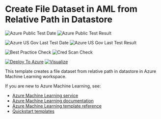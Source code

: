 # Create File Dataset in AML from Relative Path in Datastore

![Azure Public Test Date](https://azurequickstartsservice.blob.core.windows.net/badges/101-machine-learning-dataset-create-file-from-relative-path/PublicLastTestDate.svg)
![Azure Public Test Result](https://azurequickstartsservice.blob.core.windows.net/badges/101-machine-learning-dataset-create-file-from-relative-path/PublicDeployment.svg)

![Azure US Gov Last Test Date](https://azurequickstartsservice.blob.core.windows.net/badges/101-machine-learning-dataset-create-file-from-relative-path/FairfaxLastTestDate.svg)
![Azure US Gov Last Test Result](https://azurequickstartsservice.blob.core.windows.net/badges/101-machine-learning-dataset-create-file-from-relative-path/FairfaxDeployment.svg)

![Best Practice Check](https://azurequickstartsservice.blob.core.windows.net/badges/101-machine-learning-dataset-create-file-from-relative-path/BestPracticeResult.svg)
![Cred Scan Check](https://azurequickstartsservice.blob.core.windows.net/badges/101-machine-learning-dataset-create-file-from-relative-path/CredScanResult.svg)

[![Deploy To Azure](https://raw.githubusercontent.com/fathym-it/azure-quickstart-templates/master/1-CONTRIBUTION-GUIDE/images/deploytoazure.svg?sanitize=true)](https://portal.azure.com/#create/Microsoft.Template/uri/https%3A%2F%2Fraw.githubusercontent.com%2Ffathym-it%2Fazure-quickstart-templates%2Fmaster%2F101-machine-learning-dataset-create-file-from-relative-path%2Fazuredeploy.json)
[![Visualize](https://raw.githubusercontent.com/fathym-it/azure-quickstart-templates/master/1-CONTRIBUTION-GUIDE/images/visualizebutton.svg?sanitize=true)](http://armviz.io/#/?load=https%3A%2F%2Fraw.githubusercontent.com%2Ffathym-it%2Fazure-quickstart-templates%2Fmaster%2F101-machine-learning-dataset-create-file-from-relative-path%2Fazuredeploy.json)

This template creates a file dataset from relative path in datastore in Azure Machine Learning workspace.

If you are new to Azure Machine Learning, see:

- [Azure Machine Learning service](https://azure.microsoft.com/services/machine-learning-service/)
- [Azure Machine Learning documentation](https://docs.microsoft.com/azure/machine-learning/)
- [Azure Machine Learning template reference](https://docs.microsoft.com/azure/templates/microsoft.machinelearningservices/allversions)
- [Quickstart templates](https://azure.microsoft.com/resources/templates/)